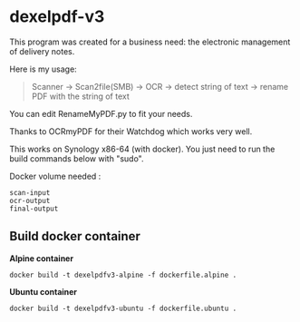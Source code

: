 # dexelpdf-v3
This program was created for a business need: the electronic management of delivery notes.

Here is my usage: 

> Scanner -> Scan2file(SMB) -> OCR -> detect string of text -> rename
> PDF with the string of text

You can edit RenameMyPDF.py to fit your needs.

Thanks to OCRmyPDF for their Watchdog which works very well.

This works on Synology x86-64 (with docker).
You just need to run the build commands below with "sudo".

Docker volume needed :

    scan-input
    ocr-output
    final-output

  
## Build docker container
**Alpine container**

    docker build -t dexelpdfv3-alpine -f dockerfile.alpine .
    
**Ubuntu container**

    docker build -t dexelpdfv3-ubuntu -f dockerfile.ubuntu .